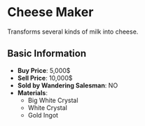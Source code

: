 # Cheese Maker

Transforms several kinds of milk into cheese.

## Basic Information

- **Buy Price**: 5,000$
- **Sell Price**: 10,000$
- **Sold by Wandering Salesman**: NO
- **Materials**:
  - Big White Crystal
  - White Crystal
  - Gold Ingot